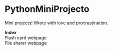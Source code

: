 # PythonMiniProjecto
Mini projects! Wrote with love and procrastination.

**Index**  
  Flash card webpage  
  File sharer webpage  

